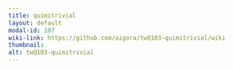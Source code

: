 ```yaml
---
title: quimitrivial
layout: default
modal-id: 107
wiki-link: https://github.com/aigora/twQ103-quimitrivial/wiki
thumbnail: 
alt: twQ103-quimitrivial
---
```

